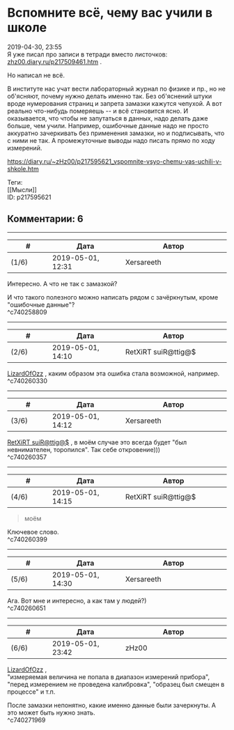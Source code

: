 Вспомните всё, чему вас учили в школе
=====================================

  
2019-04-30, 23:55  
 Я уже писал про записи в тетради вместо листочков:  [zhz00.diary.ru/p217509461.htm](Лабораторный%20журнал)  .   
   
 Но написал не всё.   
   
 В институте нас учат вести лабораторный журнал по физике и пр., но не об'ясняют, почему нужно делать именно так. Без об'яснений штуки вроде нумерования страниц и запрета замазки кажутся чепухой. А вот реально что-нибудь померяешь -- и всё становится ясно. И оказывается, что чтобы не запутаться в данных, надо делать даже больше, чем учили. Например, ошибочные данные надо не просто аккуратно зачеркивать без применения замазки, но и подписывать, что с ними не так. А промежуточные выводы надо писать прямо по ходу измерений.   
  
<https://diary.ru/~zHz00/p217595621_vspomnite-vsyo-chemu-vas-uchili-v-shkole.htm>  
  
Теги:  
[[Мысли]]  
ID: p217595621  


Комментарии: 6
--------------

  


---



|         #         |              Дата              |                     Автор                     |           ID           |
| --- | --- | --- | --- |
| (1/6) | 2019-05-01, 12:31 | Xersareeth | c740258809 |

  
 Интересно. А что не так с замазкой?   
   
 И что такого полезного можно написать рядом с зачёркнутым, кроме "ошибочные данные"?   
 ^c740258809

---



|         #         |              Дата              |                     Автор                     |           ID           |
| --- | --- | --- | --- |
| (2/6) | 2019-05-01, 14:10 | RetXiRT suiR@ttig@$ | c740260330 |

  
   [LizardOfOzz](http://LizardsBurrow.diary.ru "One more night")  , каким образом эта ошибка стала возможной, например.    
 ^c740260330

---



|         #         |              Дата              |                     Автор                     |           ID           |
| --- | --- | --- | --- |
| (3/6) | 2019-05-01, 14:12 | Xersareeth | c740260357 |

  
  [RetXiRT suiR@ttig@$](http://Hellspawn.diary.ru "Fission Chips")  , в моём случае это всегда будет "был невнимателен, торопился". Так себе откровение)))   
 ^c740260357

---



|         #         |              Дата              |                     Автор                     |           ID           |
| --- | --- | --- | --- |
| (4/6) | 2019-05-01, 14:15 | RetXiRT suiR@ttig@$ | c740260399 |

  
  
>   моём  

 Ключевое слово.    
 ^c740260399

---



|         #         |              Дата              |                     Автор                     |           ID           |
| --- | --- | --- | --- |
| (5/6) | 2019-05-01, 14:30 | Xersareeth | c740260651 |

  
 Ага. Вот мне и интересно, а как там у людей?)   
 ^c740260651

---



|         #         |              Дата              |                     Автор                     |           ID           |
| --- | --- | --- | --- |
| (6/6) | 2019-05-01, 23:42 | zHz00 | c740271969 |

  
  [LizardOfOzz](http://LizardsBurrow.diary.ru "One more night")  ,   
 "измеряемая величина не попала в диапазон измерений прибора", "перед измерением не проведена калибровка", "образец был смещен в процессе" и т.п.   
   
 После замазки непонятно, какие именно данные были зачеркнуты. А это может быть нужно знать.   
 ^c740271969